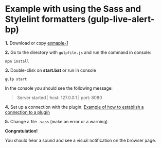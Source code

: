 # Example with using the Sass and Stylelint formatters (gulp-live-alert-bp)

**1.** Download or copy [exmaple-1](https://github.com/semiromid/gulp-live-alert-bp/tree/master/examples/2)

**2.** Go to the directory with `gulpfile.js` and run the command in console: 

```shell
npm install
```

**3.** Double-clisk on **start.bat** or run in console 

```shell
gulp start
```
In the console you should see the following message:

> Server started | host: 127.0.0.1 | port: 8080

**4.** Set up a connection with the plugin. [Example of how to establish a connection to a plugin](https://github.com/semiromid/live-alert-bp/tree/master/documentation/examples/%D1%81onnect_to_server)

**5.** Change a file `.sass` (make an error or a warning).

**Congratulation!**

You should hear a sound and see a visual notification on the browser page.
